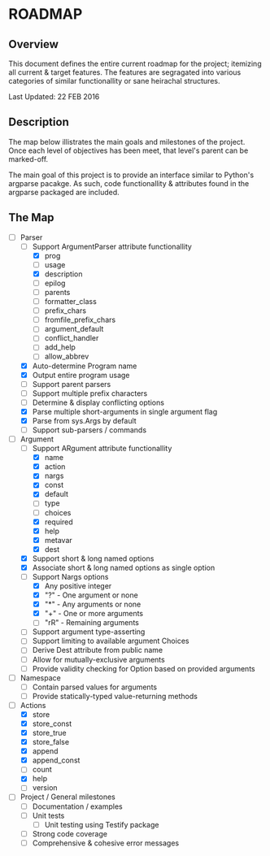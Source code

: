 # ROADMAP
## Overview
This document defines the entire current roadmap for the project; itemizing
all current & target features. The features are segragated into various
categories of similar functionallity or sane heirachal structures.

Last Updated: 22 FEB 2016

## Description
The map below illistrates the main goals and milestones of the project. Once 
each level of objectives has been meet, that level's parent can be marked-off.

The main goal of this project is to provide an interface similar to Python's
argparse pacakge. As such, code functionallity & attributes found in the
argparse packaged are included.

## The Map
- [ ] Parser
    - [ ] Support ArgumentParser attribute functionallity
        - [x] prog
        - [ ] usage
        - [x] description
        - [ ] epilog
        - [ ] parents
        - [ ] formatter_class
        - [ ] prefix_chars
        - [ ] fromfile_prefix_chars
        - [ ] argument_default
        - [ ] conflict_handler
        - [ ] add_help
        - [ ] allow_abbrev
    - [x] Auto-determine Program name
    - [x] Output entire program usage
    - [ ] Support parent parsers
    - [ ] Support multiple prefix characters
    - [ ] Determine & display conflicting options
    - [x] Parse multiple short-arguments in single argument flag
    - [x] Parse from sys.Args by default
    - [ ] Support sub-parsers / commands
- [ ] Argument
    - [ ] Support ARgument attribute functionallity
        - [x] name
        - [x] action
        - [x] nargs
        - [x] const
        - [x] default
        - [ ] type
        - [ ] choices
        - [x] required
        - [x] help
        - [x] metavar
        - [x] dest
    - [x] Support short & long named options
    - [x] Associate short & long named options as single option
    - [ ] Support Nargs options
        - [x] Any positive integer
        - [x] "?" - One argument or none
        - [x] "*" - Any arguments or none
        - [x] "+" - One or more arguments
        - [ ] "rR" - Remaining arguments
    - [ ] Support argument type-asserting
    - [ ] Support limiting to available argument Choices
    - [ ] Derive Dest attribute from public name
    - [ ] Allow for mutually-exclusive arguments
    - [ ] Provide validity checking for Option based on provided arguments
- [ ] Namespace
    - [ ] Contain parsed values for arguments
    - [ ] Provide statically-typed value-returning methods
- [ ] Actions
    - [x] store
    - [x] store_const
    - [x] store_true
    - [x] store_false
    - [x] append
    - [x] append_const
    - [ ] count
    - [x] help
    - [ ] version
- [ ] Project / General milestones
    - [ ] Documentation / examples
    - [ ] Unit tests
        - [ ] Unit testing using Testify package
    - [ ] Strong code coverage
    - [ ] Comprehensive & cohesive error messages
